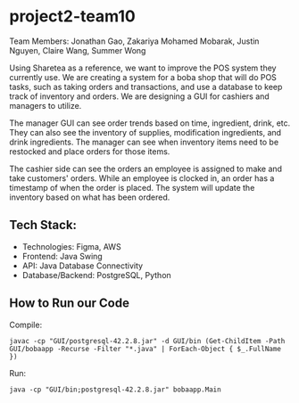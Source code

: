# project2-team10

Team Members: Jonathan Gao, Zakariya Mohamed Mobarak, Justin Nguyen, Claire Wang, Summer Wong

Using Sharetea as a reference, we want to improve the POS system they currently use. We are creating a system for a boba shop that will do POS tasks, such as taking orders and transactions, and use a database to keep track of inventory and orders. We are designing a GUI for cashiers and managers to utilize. 

The manager GUI can see order trends based on time, ingredient, drink, etc. They can also see the inventory of supplies, modification ingredients, and drink ingredients. The manager can see when inventory items need to be restocked and place orders for those items. 

The cashier side can see the orders an employee is assigned to make and take customers' orders. While an employee is clocked in, an order has a timestamp of when the order is placed. The system will update the inventory based on what has been ordered. 

## Tech Stack: 
- Technologies: Figma, AWS
- Frontend: Java Swing
- API: Java Database Connectivity
- Database/Backend: PostgreSQL, Python

## How to Run our Code
Compile:
```` 
javac -cp "GUI/postgresql-42.2.8.jar" -d GUI/bin (Get-ChildItem -Path GUI/bobaapp -Recurse -Filter "*.java" | ForEach-Object { $_.FullName })
````

Run: 
`````
java -cp "GUI/bin;postgresql-42.2.8.jar" bobaapp.Main
`````